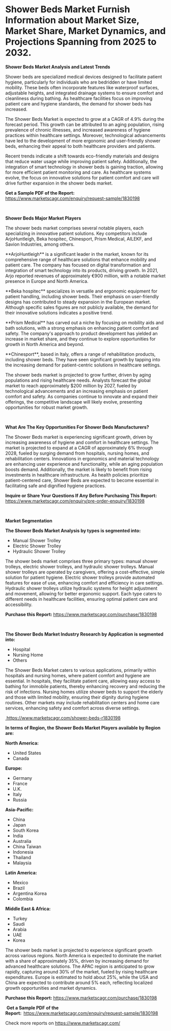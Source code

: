 <p><h1>Shower Beds Market Furnish Information about Market Size, Market Share, Market Dynamics, and Projections Spanning from 2025 to 2032.</h1></p><p><strong>Shower Beds Market Analysis and Latest Trends</strong></p>
<p><p>Shower beds are specialized medical devices designed to facilitate patient hygiene, particularly for individuals who are bedridden or have limited mobility. These beds often incorporate features like waterproof surfaces, adjustable heights, and integrated drainage systems to ensure comfort and cleanliness during bathing. As healthcare facilities focus on improving patient care and hygiene standards, the demand for shower beds has increased.</p><p>The Shower Beds Market is expected to grow at a CAGR of 4.9% during the forecast period. This growth can be attributed to an aging population, rising prevalence of chronic illnesses, and increased awareness of hygiene practices within healthcare settings. Moreover, technological advancements have led to the development of more ergonomic and user-friendly shower beds, enhancing their appeal to both healthcare providers and patients. </p><p>Recent trends indicate a shift towards eco-friendly materials and designs that reduce water usage while improving patient safety. Additionally, the integration of smart technology in shower beds is gaining traction, allowing for more efficient patient monitoring and care. As healthcare systems evolve, the focus on innovative solutions for patient comfort and care will drive further expansion in the shower beds market.</p></p>
<p><strong>Get a Sample PDF of the Report:&nbsp;</strong> <a href="https://www.marketscagr.com/enquiry/request-sample/1830198?utm_campaign=2383&utm_medium=2&utm_source=Github&utm_content=ia&utm_term=04032025&utm_id=shower-beds">https://www.marketscagr.com/enquiry/request-sample/1830198</a></p>
<p>&nbsp;</p>
<p><strong>Shower Beds Major Market Players</strong></p>
<p><p>The shower beds market comprises several notable players, each specializing in innovative patient solutions. Key competitors include ArjoHuntleigh, Beka hospitec, Chinesport, Prism Medical, AILEKF, and Savion Industries, among others. </p><p>**ArjoHuntleigh** is a significant leader in the market, known for its comprehensive range of healthcare solutions that enhance mobility and patient care. The company has focused on digital transformation and integration of smart technology into its products, driving growth. In 2021, Arjo reported revenues of approximately €900 million, with a notable market presence in Europe and North America.</p><p>**Beka hospitec** specializes in versatile and ergonomic equipment for patient handling, including shower beds. Their emphasis on user-friendly designs has contributed to steady expansion in the European market. Although specific sales figures are not publicly available, the demand for their innovative solutions indicates a positive trend.</p><p>**Prism Medical** has carved out a niche by focusing on mobility aids and bath solutions, with a strong emphasis on enhancing patient comfort and safety. The company's approach to product development has yielded an increase in market share, and they continue to explore opportunities for growth in North America and beyond.</p><p>**Chinesport**, based in Italy, offers a range of rehabilitation products, including shower beds. They have seen significant growth by tapping into the increasing demand for patient-centric solutions in healthcare settings.</p><p>The shower beds market is projected to grow further, driven by aging populations and rising healthcare needs. Analysts forecast the global market to reach approximately $200 million by 2027, fueled by technological advancements and an increasing emphasis on patient comfort and safety. As companies continue to innovate and expand their offerings, the competitive landscape will likely evolve, presenting opportunities for robust market growth.</p></p>
<p>&nbsp;</p>
<p><strong>What Are The Key Opportunities For Shower Beds Manufacturers?</strong></p>
<p><p>The Shower Beds market is experiencing significant growth, driven by increasing awareness of hygiene and comfort in healthcare settings. The market is projected to expand at a CAGR of approximately 6% through 2028, fueled by surging demand from hospitals, nursing homes, and rehabilitation centers. Innovations in ergonomics and material technology are enhancing user experience and functionality, while an aging population boosts demand. Additionally, the market is likely to benefit from rising investments in healthcare infrastructure. As health policies prioritize patient-centered care, Shower Beds are expected to become essential in facilitating safe and dignified hygiene practices.</p></p>
<p><strong>Inquire or Share Your Questions If Any Before Purchasing This Report:</strong> <a href="https://www.marketscagr.com/enquiry/pre-order-enquiry/1830198?utm_campaign=2383&utm_medium=2&utm_source=Github&utm_content=ia&utm_term=04032025&utm_id=shower-beds">https://www.marketscagr.com/enquiry/pre-order-enquiry/1830198</a></p>
<p>&nbsp;</p>
<p><strong>Market Segmentation</strong></p>
<p><strong>The Shower Beds Market Analysis by types is segmented into:</strong></p>
<p><ul><li>Manual Shower Trolley</li><li>Electric Shower Trolley</li><li>Hydraulic Shower Trolley</li></ul></p>
<p><p>The shower beds market comprises three primary types: manual shower trolleys, electric shower trolleys, and hydraulic shower trolleys. Manual shower trolleys are operated by caregivers, offering a cost-effective, simple solution for patient hygiene. Electric shower trolleys provide automated features for ease of use, enhancing comfort and efficiency in care settings. Hydraulic shower trolleys utilize hydraulic systems for height adjustment and movement, allowing for better ergonomic support. Each type caters to different needs in healthcare facilities, ensuring optimal patient care and accessibility.</p></p>
<p><strong>Purchase this Report:&nbsp;</strong><a href="https://www.marketscagr.com/purchase/1830198?utm_campaign=2383&utm_medium=2&utm_source=Github&utm_content=ia&utm_term=04032025&utm_id=shower-beds">https://www.marketscagr.com/purchase/1830198</a></p>
<p>&nbsp;</p>
<p><strong>The Shower Beds Market Industry Research by Application is segmented into:</strong></p>
<p><ul><li>Hospital</li><li>Nursing Home</li><li>Others</li></ul></p>
<p><p>The Shower Beds Market caters to various applications, primarily within hospitals and nursing homes, where patient comfort and hygiene are essential. In hospitals, they facilitate patient care, allowing easy access to bathing for immobile patients, thereby enhancing recovery and reducing the risk of infections. Nursing homes utilize shower beds to support the elderly and those with limited mobility, ensuring their dignity during hygiene routines. Other markets may include rehabilitation centers and home care services, enhancing safety and comfort across diverse settings.</p></p>
<p><a href="https://www.marketscagr.com/shower-beds-r1830198?utm_campaign=2383&utm_medium=2&utm_source=Github&utm_content=ia&utm_term=04032025&utm_id=shower-beds">&nbsp;https://www.marketscagr.com/shower-beds-r1830198</a></p>
<p><strong>In terms of Region, the Shower Beds Market Players available by Region are:</strong></p>
<p>
    <p> <strong> North America: </strong>
        <ul>
            <li>United States</li>
            <li>Canada</li>
        </ul>
        </p> 
    <p> <strong> Europe: </strong>
        <ul>
            <li>Germany</li>
            <li>France</li>
            <li>U.K.</li>
            <li>Italy</li>
            <li>Russia</li>
        </ul>
        </p> 
    <p> <strong> Asia-Pacific: </strong>
        <ul>
            <li>China</li>
            <li>Japan</li>
            <li>South Korea</li>
            <li>India</li>
            <li>Australia</li>
            <li>China Taiwan</li>
            <li>Indonesia</li>
            <li>Thailand</li>
            <li>Malaysia</li>
        </ul>
        </p> 
    <p> <strong> Latin America: </strong>
        <ul>
            <li>Mexico</li>
            <li>Brazil</li>
            <li>Argentina Korea</li>
            <li>Colombia</li>
        </ul>
        </p> 
    <p> <strong> Middle East & Africa: </strong>
        <ul>
            <li>Turkey</li>
            <li>Saudi</li>
            <li>Arabia</li>
            <li>UAE</li>
            <li>Korea</li>
        </ul>
    </p>
    </p>
<p><p>The shower beds market is projected to experience significant growth across various regions. North America is expected to dominate the market with a share of approximately 35%, driven by increasing demand for advanced healthcare solutions. The APAC region is anticipated to grow rapidly, capturing around 30% of the market, fueled by rising healthcare expenditures. Europe is estimated to hold about 25%, while the USA and China are expected to contribute around 5% each, reflecting localized growth opportunities and market dynamics.</p></p>
<p><strong>Purchase this Report: </strong><a href="https://www.marketscagr.com/purchase/1830198?utm_campaign=2383&utm_medium=2&utm_source=Github&utm_content=ia&utm_term=04032025&utm_id=shower-beds">https://www.marketscagr.com/purchase/1830198</a></p>
<p>&nbsp;<strong>Get a Sample PDF of the Report:&nbsp;&nbsp;</strong><a href="https://www.marketscagr.com/enquiry/request-sample/1830198?utm_campaign=2383&utm_medium=2&utm_source=Github&utm_content=ia&utm_term=04032025&utm_id=shower-beds">https://www.marketscagr.com/enquiry/request-sample/1830198</a></p>
<p><strong></strong></p>
<p>Check more reports on <a href="https://www.marketscagr.com/?utm_campaign=2383&utm_medium=2&utm_source=Github&utm_content=ia&utm_term=04032025&utm_id=shower-beds">https://www.marketscagr.com/</a></p>